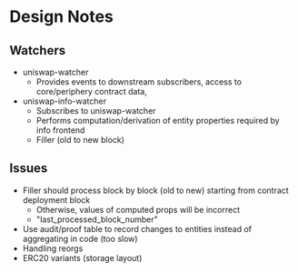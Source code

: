 # Design Notes

## Watchers

* uniswap-watcher
  * Provides events to downstream subscribers, access to core/periphery contract data,
* uniswap-info-watcher
  * Subscribes to uniswap-watcher
  * Performs computation/derivation of entity properties required by info frontend
  * Filler (old to new block)

## Issues

* Filler should process block by block (old to new) starting from contract deployment block
  * Otherwise, values of computed props will be incorrect
  * "last_processed_block_number"
* Use audit/proof table to record changes to entities instead of aggregating in code (too slow)
* Handling reorgs
* ERC20 variants (storage layout)
